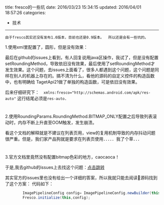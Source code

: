title: fresco的一些坑
date: 2016/03/23 15:34:15
updated: 2016/04/01 18:57:26
categories:
- 技术
---

    由于fresco其实还没有发布1.0版本，目前也还是0.9版本。  所以还是会有一些坑的。

1.使用xml里配置了，圆形，但是没有效果：



最后在github的issues上看到，有人回复说用java区操作，我试了，但是没有配置setRoundingMethod，导致依旧没有效果，最后使用了setRoundingMethod才发生效果。这个问题，去issues上面看了，很多人都遇到这个问题，这个问题是同样在别人的机器上存在的。搞不清为什么，看他的源码的自定义控件的构造函数中，也有明确给  TagetApi21做了单独的构造函数，可是依旧没有效果。

后来仔细研究下：　`xmlns:fresco="http://schemas.android.com/apk/res-auto"` 这行结尾必须是`res-auto`．

# 
2.使用RoundingParams.RoundingMethod.BITMAP_ONLY配置之后导致列表滚动时，内存不断上升直至OOM触发，发生崩溃。

看这个文档的解释就是不建议在列表页用，view的复用机制导致的内存抖动问题很严重。但是，我们家产品狗就是要求在列表页使用．．．．．我了个草．．．

# 
3.官方文档里竟然没有配置bitmap色彩的地方，caocaoca！

于是,我去github的issues上去找这个问题：[点击跳转](https://github.com/facebook/fresco/issues/652)

其实官方的issues里也没有给出一个详细的答案，所以我就只能去阅读源码找到了这个方案：
代码如下：

``` java
        ImagePipelineConfig config= ImagePipelineConfig.newBuilder(this).setBitmapsConfig(Bitmap.Config.RGB_565).build();
        Fresco.initialize(this,config);
```
